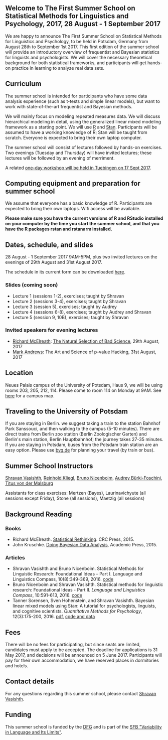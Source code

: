 ## Welcome to The First Summer School on Statistical Methods for Linguistics and Psychology, 2017, 28 August - 1 September 2017


We are happy to announce The First Summer School on Statistical Methods for Linguistics and Psychology, to be held in Potsdam, Germany from August 28th to September 1st 2017. This first edition of the summer school will provide an introductory overview of frequentist and Bayesian statistics for linguists and psychologists. We will cover the necessary theoretical background for both statistical frameworks, and participants will get hands-on practice in learning to analyze real data sets.

## Curriculum

The summer school is intended for participants who have some data analysis experience (such as t-tests and simple linear models), but want to work with state-of-the-art frequentist and Bayesian methods.

We will mainly focus on modeling repeated measures data. We will discuss hierarchical modeling in detail, using the generalized linear mixed modeling framework as a starting point. We will use [R](https://cran.r-project.org/) and [Stan](mc-stan.org). Participants will be assumed to have a working knowledge of R; Stan will be taught from scratch. Everyone is expected to bring their own laptop computer.

The summer school will consist of lectures followed by hands-on exercises. Two evenings (Tuesday and Thursday) will have invited lectures; these lectures will be followed by an evening of merriment.

A related [one-day workshop will be held in Tuebingen on 17 Sept 2017](http://www.ling.uni-potsdam.de/~vasishth/courses/IntroStanFGME2017.html).

## Computing equipment and preparation for summer school

We assume that everyone has a basic knowledge of R.
Participants are expected to bring their own laptops. Wifi access will be available.

**Please make sure you have the current versions of R and RStudio installed on your computer by the time you start the summer school, and that you have the R packages rstan and rstanarm installed.**

## Dates, schedule, and slides

28 August - 1 September 2017 9AM-5PM, plus two invited lectures on the evenings of 29th August and 31st August 2017.

The schedule in its current form can be downloaded [here](https://github.com/vasishth/SMLP2017/blob/master/smlp2017schedule.pdf).

### Slides (coming soon)

- Lecture 1 (sessions 1-2), exercises; taught by Shravan
- Lecture 2 (sessions 3-4), exercises; taught by Shravan
- Lecture 3 (session 5), exercises; taught by Audrey 
- Lecture 4 (sessions 6-8), exercises; taught by Audrey and Shravan
- Lecture 5 (session 9, 10B), exercises; taught by Shravan 

### Invited speakers for evening lectures

- [Richard McElreath](http://xcelab.net/rm/): [The Natural Selection of Bad Science](http://rsos.royalsocietypublishing.org/content/3/9/160384), 29th August, 2017  
- [Mark Andrews](http://www.mjandrews.net/): The Art and Science of p-value Hacking, 31st August, 2017


## Location

Neues Palais campus of the University of Potsdam, Haus 9, we will be using rooms 203, 205, 212, 114. Please come to room 114 on Monday at 9AM. See [here](SMLP2017/map_neues_palais_campus.pdf) for a campus map.

## Traveling to the University of Potsdam 

If you are staying in Berlin.
we suggest taking a train to the station Bahnhof Park Sanssouci, and then walking to the campus (5-10 minutes). There are direct trains from Berlin zoo station (Berlin Zoologischer Garten) and Berlin's main station, Berlin Hauptbahnhof; the journey takes 27-35 minutes. If you are staying in Potsdam, buses from the Potsdam train station are an easy option.
Please use [bvg.de](http://www.bvg.de/en/) for planning your travel (by train or bus).

## Summer School Instructors

[Shravan Vasishth](http://www.ling.uni-potsdam.de/~vasishth/), 
[Reinhold Kliegl](http://www.psych.uni-potsdam.de/people/kliegl/index-e.html), 
[Bruno Nicenboim](http://www.ling.uni-potsdam.de/~nicenboim/), 
[Audrey Bürki-Foschini](https://www.unige.ch/fapse/people/psycho/buerkifoschini/),
[Titus von der Malsburg](https://tmalsburg.github.io/)

Assistants for class exercises: Mertzen (Bayes), Laurinavichyute (all sessions except Friday), Stone (all sessions), Maetzig (all sessions)

## Background Reading

### Books

- Richard McElreath. [Statistical Rethinking](https://www.amazon.de/Statistical-Rethinking-Bayesian-Examples-Chapman/dp/1482253445). CRC Press, 2015.
- John Kruschke. [Doing Bayesian Data Analysis](https://www.amazon.de/Doing-Bayesian-Data-Analysis-Kruschke/dp/0124058884/ref=dp_ob_title_bk), Academic Press, 2015.

### Articles

- Shravan Vasishth and Bruno Nicenboim. Statistical Methods for Linguistic Research: Foundational Ideas – Part I. Language and Linguistics Compass, 10(8):349-369, 2016. [code](https://github.com/vasishth/VasishthNicenboimPart1)
- Bruno Nicenboim and Shravan Vasishth. Statistical methods for linguistic research: Foundational Ideas - Part II. *Language and Linguistics Compass*, 10:591-613, 2016. [code](https://github.com/vasishth/NicenboimVasishthPart2)
- Tanner Sorensen, Sven Hohenstein, and Shravan Vasishth.
Bayesian linear mixed models using Stan: A tutorial for
psychologists, linguists, and cognitive scientists.
*Quantitative Methods for Psychology*, 12(3):175-200, 2016.
[pdf](http://www.tqmp.org/RegularArticles/vol12-3/p175/p175.pdf),
[code and data](http://www.ling.uni-potsdam.de/~vasishth/statistics/BayesLMMs.html)

## Fees

There will be no fees for participating, but since seats are limited, candidates must apply to be accepted. The deadline for applications is 31 May 2017, and decisions will be announced on 5 June 2017. Participants will pay for their own accommodation, we have reserved places in dormitories and hotels. 

## Contact details

For any questions regarding this summer school, please contact [Shravan Vasishth](http://www.ling.uni-potsdam.de/~vasishth).

## Funding

This summer school is funded by the [DFG](dfg.de) and is part of the [SFB "Variability in Language and Its Limits"](https://www.uni-potsdam.de/sfb1287/index.html).
